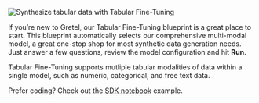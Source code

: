 ![Synthesize tabular data with Tabular Fine-Tuning](https://blueprints.gretel.cloud/use_cases/images/navigator-ft-hero.png "Synthesize tabular data with Tabular Fine-Tuning")

If you’re new to Gretel, our Tabular Fine-Tuning blueprint is a great place to start. This blueprint automatically selects our comprehensive multi-modal model, a great one-stop shop for most synthetic data generation needs. Just answer a few questions, review the model configuration and hit **Run**.

Tabular Fine-Tuning supports mutliple tabular modalities of data within a single model, such as numeric, categorical, and free text data.

Prefer coding? Check out the [SDK notebook](https://colab.research.google.com/github/gretelai/gretel-blueprints/blob/main/docs/notebooks/demo/navigator-fine-tuning-intro-tutorial.ipynb) example.
